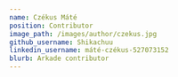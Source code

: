 ```yaml
---
name: Czékus Máté
position: Contributor
image_path: /images/author/czekus.jpg
github_username: Shikachuu
linkedin_username: máté-czékus-527073152
blurb: Arkade contributor
---
```

